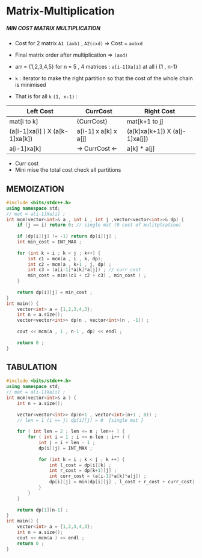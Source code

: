 # Matrix-Multiplication
##### MIN COST MATRIX MULTIPLICATION 
- Cost for 2 matrix `A1 (axb)` , `A2(cxd)` => Cost = `axbxd`
- Final matrix order after multiplication => `(axd)`
- arr = {1,2,3,4,5}  for n = 5  , 4 matrices : `a[i-1]Xa[i]` at all i {1 , n-1}

- `k` : iterator to make the right partition so that the cost of the whole chain is minimised
- That is for all `k` `(1, n-1)` :
  
|Left Cost  |   CurrCost | Right Cost|
|-------------|----------|-------------|
| mat[i  to k] | {CurrCost} | mat[k+1 to j] |
| (a[i-1]xa[i] ) X (a[k-1]xa[k]) | a[i-1] x a[k] x a[j] | (a[k]xa[k+1]) X (a[j-1]xa[j]) |
|	a[i-1]xa[k] 	|  -> CurrCost <- | a[k] * a[j] |


- Curr cost 
- Mini mise the total cost check all partitions

## MEMOIZATION
```cpp
#include <bits/stdc++.h>
using namespace std;
// mat = a[i-1]Xa[i] ;
int mcm(vector<int>& a , int i , int j ,vector<vector<int>>& dp) {
    if (j == i) return 0; // single mat (0 cost of mulitplcation)
    
    if (dp[i][j] != -1) return dp[i][j] ;
    int min_cost = INT_MAX ;
    
    for (int k = i ; k < j ; k++) {
        int c1 = mcm(a , i , k, dp);
        int c2 = mcm(a , k+1 , j, dp) ;
        int c3 = (a[i-1]*a[k]*a[j]) ; // curr_cost 
        min_cost = min((c1 + c2 + c3) , min_cost ) ;
    }
    
    return dp[i][j] = min_cost ;
}
int main() {
	vector<int> a = {1,2,3,4,3};
	int n = a.size(); 
	vector<vector<int>> dp(n , vector<int>(n , -1)) ;
	
	cout << mcm(a , 1 , n-1 , dp) << endl ;
	
	return 0 ;
}

```
## TABULATION 
```cpp
#include <bits/stdc++.h>
using namespace std;
// mat = a[i-1]Xa[i] ;
int mcm(vector<int>& a ) {
    int n = a.size();
    
	vector<vector<int>> dp(n+1 , vector<int>(n+1 , 0)) ;
	// len = 1 (i == j) dp[i][j] = 0  {single mat }
	
	for ( int len = 2 ; len <= n ; len++ ) {
	    for ( int i = 1 ; i <= n-len ; i++ ) {
	        int j = i + len - 1 ;
	        dp[i][j] = INT_MAX ;
	        
	        for (int k = i ; k < j ; k ++) {
	            int l_cost = dp[i][k] ;
	            int r_cost = dp[k+1][j] ;
	            int curr_cost = (a[i-1]*a[k]*a[j]) ;
	            dp[i][j] = min(dp[i][j] , l_cost + r_cost + curr_cost) ;
	        }
	    }
	}
    
    return dp[1][n-1] ;
}
int main() {
	vector<int> a = {1,2,3,4,3};
	int n = a.size(); 
	cout << mcm(a ) << endl ;	
	return 0 ;
}
```
